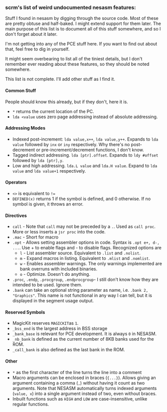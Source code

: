 ### scrm's list of weird undocumented nesasm features:

Stuff I found in nesasm by digging through the source code. Most of these are pretty obtuse and half-baked. I might extend support for them later. The main purpose of this list is to document all of this stuff somewhere, and so I don't forget about it later.

I'm not getting into any of the PCE stuff here. If you want to find out about that, feel free to dig in yourself.

It might seem overbearing to list all of the tiniest details, but I don't remember ever reading about these features, so they should be noted somewhere.

This list is not complete. I'll add other stuff as I find it.

#### Common Stuff

People should know this already, but if they don't, here it is.

* `*` returns the current location of the PC.
* `lda <value` uses zero page addressing instead of absolute addressing.

#### Addressing Modes

* Indexed post-increment: `lda value,x++`, `lda value,y++`. Expands to `lda value` followed by `inx` or `iny` respectively. Why there's no post-decrement or pre-increment/decrement functions, I don't know.
* Tagged indirect addressing. `lda [ptr].offset`. Expands to `ldy #offset` followed by `lda [ptr],y`. 
* Low and high addressing. `lda.L value` and `lda.H value`. Expand to `lda value` and `lda value+1` respectively.

#### Operators

* `<>` is equivalent to `!=`
* `DEFINED(x)` returns 1 if the symbol is defined, and 0 otherwise. If no symbol is given, it throws an error.

#### Directives

* `call` - Note that `call` may not be preceded by a `.`. Used as `call proc`. More or less inserts a `jsr proc` into the code.
* `.mac` - Short for macro
* `.opt` - Allows setting assembler options in code. Syntax is `.opt e+, d-, ...`. Use + to enable flags and - to disable flags. Recognized options are
	* `l` - List assembler source. Equivalent to `.list` and `.nolist`.
	* `m` - Expand macros in listing. Equivalent to `.mlist` and `.nomlist`.
	* `w` - Enables assembler warnings. The only warnings implemented are bank overruns with included binaries.
	* `o` - Optimize. Doesn't do anything.
* `.proc`, `.endp`, `.procgroup`, `.endprocgroup`-  I still don't know how they are intended to be used. Ignore them.
* `.bank` can take an optional string parameter as name, i.e. `.bank 2, "Graphics"`. This name is not functional in any way I can tell, but it is displayed in the segment usage output. 


#### Reserved Symbols

* MagicKit reserves `MAGICKIT`as `1`.
* `_bss_end` is the largest address in BSS storage
* `_bank_base` is relevant for PCE development. It is always `0` in NESASM.
* `_nb_bank` is defined as the current number of 8KB banks used for the ROM.
* `_call_bank` is also defined as the last bank in the ROM.

#### Other

* `*` as the first character of the line turns the line into a comment
* Macro arguments can be enclosed in braces (`{...}`). Allows giving an argument containing a comma (`,`) without having it count as two arguments. Note that NESASM automatically turns indexed arguments (`value, x`) into a single argument instead of two, even without braces.
* Inbuilt functions such as `HIGH` and `LOW` are case-insensitive, unlike regular functions.

